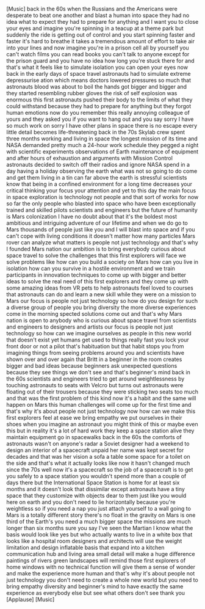
[Music]
back in the 60s when the Russians and
the Americans were desperate to beat one
another and blast a human into space
they had no idea what to expect they had
to prepare for anything and I want you
to close your eyes and imagine you&#39;re
spinning in a teacup at a theme park but
suddenly the ride is getting out of
control and you start spinning faster
and faster it&#39;s hard to breathe it takes
a tremendous amount of effort to take
air into your lines and now imagine
you&#39;re in a prison cell all by yourself
you can&#39;t watch films you can read books
you can&#39;t talk to anyone except for the
prison guard and you have no idea how
long you&#39;re stuck there for and that&#39;s
what it feels like to simulate isolation
you can open your eyes now back in the
early days of space travel astronauts
had to simulate extreme depressurise
ation which means doctors lowered
pressures so much that astronauts blood
was about to boil the hands got bigger
and bigger and they started resembling
rubber gloves the risk of self explosion
was enormous
this first astronauts
pushed their body to the limits of what
they could withstand because they had to
prepare for anything but they forgot
human emotions now do you remember this
really annoying colleague of yours and
they asked you if you want to hang out
and you say sorry I have so much work on
sorry I have other plans in space there
is no escape
every little detail becomes
life-threatening back in the 70s
Skylab crew spent three months working
and living in space the longest mission
of its time and NASA demanded pretty
much a 24-hour work schedule they pegged
a night with scientific experiments
observations of Earth maintenance of
equipment and after hours of exhaustion
and arguments with Mission Control
astronauts decided to switch off their
radios and ignore NASA spend in a day
having a holiday observing the earth
what was not so going to do come and get
them living in a tin can far above the
earth is stressful scientists know that
being in a confined environment for a
long time decreases your critical
thinking your focus your attention and
yet to this day the main focus in space
exploration is technology not people and
that sort of works for now so far the
only people who blasted into space who
have been exceptionally trained and
skilled pilots scientists and engineers
but the future of humanity is Mars
colonization I have no doubt about that
it&#39;s the boldest most ambitious and
intriguing adventure of our lifetime and
when we do go to Mars
thousands of people just like you and I
will blast into space and if you can&#39;t
cope with living conditions it doesn&#39;t
matter how many particles Mars rover can
analyze what matters is
people not just technology and that&#39;s
why I founded Mars nation our ambition
is to bring everybody curious about
space travel to solve the challenges
that this first explorers will face we
solve problems like how can you build a
society on Mars how can you live in
isolation how can you survive in a
hostile environment and we train
participants in innovation techniques to
come up with bigger and better ideas to
solve the real need of this first
explorers and they come up with some
amazing ideas from VR pets to help
astronauts feel loved to courses that
astronauts can do and learn a new skill
while they were on a mission to Mars
our focus is people not just technology
so how do you design for such a diverse
group of people you bring diversity the
more diverse experiences come in the
morning spected solutions come out and
that&#39;s why Mars nation is open to
anybody who is curious about space
travel from scientists and engineers to
designers and artists our focus is
people not just technology so how can we
imagine ourselves as people in this new
world that doesn&#39;t exist yet humans get
used to things really fast you lock your
front door or not a pilot
that&#39;s habituation but that habit stops
you from imagining things from seeing
problems around you and scientists have
shown over and over again that Britt in
a beginner in the room
creates bigger and bad ideas because
beginners ask unexpected questions
because they see things we don&#39;t see
and that&#39;s beginner&#39;s mind back in the
60s
scientists and engineers tried to get
around weightlessness by touching
astronauts to seats with Velcro but
turns out astronauts were floating out
of their trousers because they were
sticking two seats too much and that was
the first problem of this kind now it&#39;s
a habit and the same will happen on Mars
this human challenges will come up for
the first time and that&#39;s why it&#39;s about
people not just technology now how can
we make this first explorers feel at
ease we bring empathy we put ourselves
in their shoes when you imagine an
astronaut you might think of this or
maybe even this but in reality it&#39;s a
lot of hard work they keep a space
station alive they maintain equipment go
in spacewalks back in the 60s the
comforts of astronauts wasn&#39;t on
anyone&#39;s radar a Soviet designer had a
weekend to design an interior of a
spacecraft unpaid her name was kept
secret for decades and that was her
vision a sofa a table some space for a
toilet on the side
and that&#39;s what it actually looks like
now it hasn&#39;t changed much since the 70s
well now it&#39;s a spacecraft so the job of
a spacecraft is to get you safely to a
space station you wouldn&#39;t spend more
than a couple of days there but the
International Space Station is home for
at least six months and it doesn&#39;t look
that dissimilar except astronauts have a
tiny space that they customize with
objects dear to them just like you would
here on earth and you don&#39;t need to lie
horizontally because you&#39;re weightless
so if you need a nap you just attach
yourself to a wall going to Mars is a
totally different story
there&#39;s no float in the gravity on Mars
is one third of the Earth&#39;s you need a
much bigger space the missions are much
longer than six months sure you say I&#39;ve
seen the Martian I know what the basis
would look like yes but who actually
wants to live in a white box that looks
like a hospital room designers and
architects will use the weight
limitation and design inflatable basis
that expand into a kitchen communication
hub and living area small detail will
make a huge difference paintings of
rivers green landscapes will remind
those first explorers of home windows
with no technical function will give
them a sense of wonder and make the
experience more human and that&#39;s why
it&#39;s about people not just technology
you don&#39;t need to create a whole new
world but you need to bring empathy
diversity and beginner&#39;s mind to
have exactly the same experience as
everybody else but see what others don&#39;t
see thank you
[Applause]
[Music]
